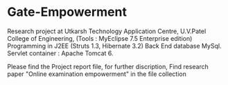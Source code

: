 # Gate-Empowerment
Research project at Utkarsh Technology Application Centre, U.V.Patel College of Engineering,
(Tools : MyEclipse 7.5 Enterprise edition)
Programming in J2EE (Struts 1.3, Hibernate 3.2)
Back End database MySql.
Servlet container : Apache Tomcat 6.

Please find the Project report file, for further discription,
Find research paper "Online examination empowerment" in the file collection
